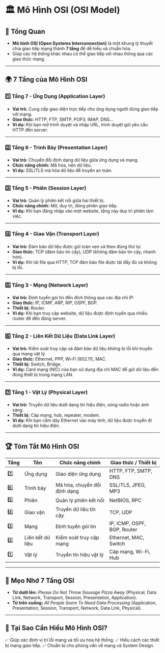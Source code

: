 # 🏛 Mô Hình OSI (OSI Model)

## 🔹 Tổng Quan
- **Mô hình OSI (Open Systems Interconnection)** là một khung lý thuyết chia giao tiếp mạng thành **7 tầng** để dễ hiểu và chuẩn hóa.
- Giúp các hệ thống khác nhau có thể giao tiếp với nhau thông qua các giao thức mạng.

---

## 🌍 **7 Tầng của Mô Hình OSI**

### 1️⃣ **Tầng 7 - Ứng Dụng (Application Layer)**
- **Vai trò:** Cung cấp giao diện trực tiếp cho ứng dụng người dùng giao tiếp với mạng.
- **Giao thức:** HTTP, FTP, SMTP, POP3, IMAP, DNS...
- **Ví dụ:** Khi bạn mở trình duyệt và nhập URL, trình duyệt gửi yêu cầu HTTP đến server.

---

### 2️⃣ **Tầng 6 - Trình Bày (Presentation Layer)**
- **Vai trò:** Chuyển đổi định dạng dữ liệu giữa ứng dụng và mạng.
- **Chức năng chính:** Mã hóa, nén dữ liệu.
- **Ví dụ:** SSL/TLS mã hóa dữ liệu để truyền an toàn.

---

### 3️⃣ **Tầng 5 - Phiên (Session Layer)**
- **Vai trò:** Quản lý phiên kết nối giữa hai thiết bị.
- **Chức năng chính:** Mở, duy trì, đóng phiên giao tiếp.
- **Ví dụ:** Khi bạn đăng nhập vào một website, tầng này duy trì phiên làm việc.

---

### 4️⃣ **Tầng 4 - Giao Vận (Transport Layer)**
- **Vai trò:** Đảm bảo dữ liệu được gửi toàn vẹn và theo đúng thứ tự.
- **Giao thức:** TCP (đảm bảo tin cậy), UDP (không đảm bảo tin cậy, nhanh hơn).
- **Ví dụ:** Khi tải file qua HTTP, TCP đảm bảo file được tải đầy đủ và không bị lỗi.

---

### 5️⃣ **Tầng 3 - Mạng (Network Layer)**
- **Vai trò:** Định tuyến gói tin đến đích thông qua các địa chỉ IP.
- **Giao thức:** IP, ICMP, ARP, RIP, OSPF, BGP.
- **Thiết bị:** Router.
- **Ví dụ:** Khi bạn truy cập website, dữ liệu được định tuyến qua nhiều router để đến đúng server.

---

### 6️⃣ **Tầng 2 - Liên Kết Dữ Liệu (Data Link Layer)**
- **Vai trò:** Kiểm soát truy cập và đảm bảo dữ liệu không bị lỗi khi truyền qua mạng vật lý.
- **Giao thức:** Ethernet, PPP, Wi-Fi (802.11), MAC.
- **Thiết bị:** Switch, Bridge.
- **Ví dụ:** Card mạng (NIC) của bạn sử dụng địa chỉ MAC để gửi dữ liệu đến đúng thiết bị trong mạng LAN.

---

### 7️⃣ **Tầng 1 - Vật Lý (Physical Layer)**
- **Vai trò:** Truyền dữ liệu dưới dạng tín hiệu điện, sóng radio hoặc ánh sáng.
- **Thiết bị:** Cáp mạng, hub, repeater, modem.
- **Ví dụ:** Khi bạn cắm dây Ethernet vào máy tính, dữ liệu được truyền đi dưới dạng tín hiệu điện.

---

## 🏆 **Tóm Tắt Mô Hình OSI**
| Tầng | Tên | Chức năng chính | Giao thức / Thiết bị |
|------|----------------|----------------------|--------------------------|
| 7️⃣ | Ứng dụng | Giao diện ứng dụng | HTTP, FTP, SMTP, DNS |
| 6️⃣ | Trình bày | Mã hóa, chuyển đổi định dạng | SSL/TLS, JPEG, MP3 |
| 5️⃣ | Phiên | Quản lý phiên kết nối | NetBIOS, RPC |
| 4️⃣ | Giao vận | Truyền dữ liệu tin cậy | TCP, UDP |
| 3️⃣ | Mạng | Định tuyến gói tin | IP, ICMP, OSPF, BGP, Router |
| 2️⃣ | Liên kết dữ liệu | Kiểm soát truy cập mạng | Ethernet, MAC, Switch |
| 1️⃣ | Vật lý | Truyền tín hiệu vật lý | Cáp mạng, Wi-Fi, Hub |

---

## 📌 **Mẹo Nhớ 7 Tầng OSI**
- **Từ dưới lên:** *Please Do Not Throw Sausage Pizza Away* (Physical, Data Link, Network, Transport, Session, Presentation, Application).
- **Từ trên xuống:** *All People Seem To Need Data Processing* (Application, Presentation, Session, Transport, Network, Data Link, Physical).

---

## 🎯 **Tại Sao Cần Hiểu Mô Hình OSI?**
✅ Giúp xác định vị trí lỗi mạng và tối ưu hóa hệ thống.
✅ Hiểu cách các thiết bị mạng giao tiếp.
✅ Chuẩn bị cho phỏng vấn về mạng và System Design.
